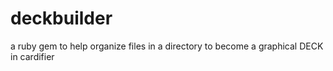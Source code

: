 # deckbuilder
a ruby gem to help organize files in a directory to become a graphical DECK in cardifier
